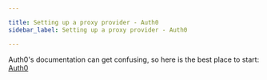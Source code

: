 ```yaml
---

title: Setting up a proxy provider - Auth0
sidebar_label: Setting up a proxy provider - Auth0

---
```



Auth0's documentation can get confusing, so here is the best place to start: [Auth0](https://auth0.com/docs/connections)

